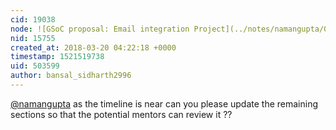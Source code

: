 ```yaml
---
cid: 19038
node: ![GSoC proposal: Email integration Project](../notes/namangupta/02-17-2018/gsoc-proposal)
nid: 15755
created_at: 2018-03-20 04:22:18 +0000
timestamp: 1521519738
uid: 503599
author: bansal_sidharth2996
---
```


[@namangupta](/profile/namangupta) as the timeline is near can you please update the remaining sections so that the potential mentors can review it ??